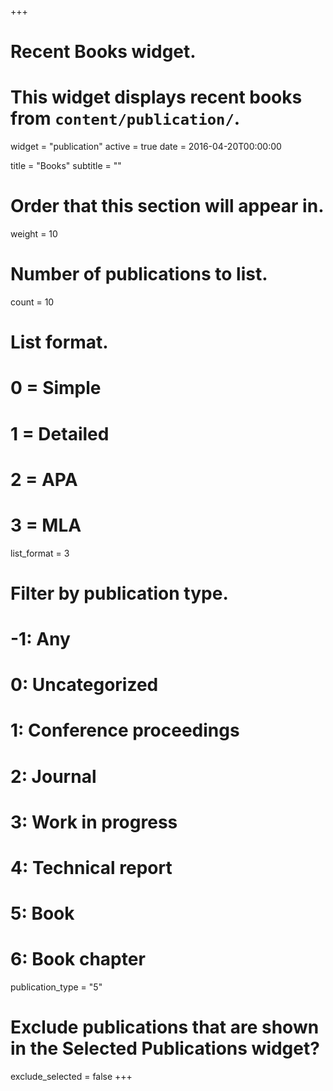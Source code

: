 +++
# Recent Books widget.
# This widget displays recent books from `content/publication/`.
widget = "publication"
active = true
date = 2016-04-20T00:00:00

title = "Books"
subtitle = ""

# Order that this section will appear in.
weight = 10

# Number of publications to list.
count = 10

# List format.
#   0 = Simple
#   1 = Detailed
#   2 = APA
#   3 = MLA
list_format = 3

# Filter by publication type.
# -1: Any
#  0: Uncategorized
#  1: Conference proceedings
#  2: Journal
#  3: Work in progress
#  4: Technical report
#  5: Book
#  6: Book chapter
publication_type = "5"

# Exclude publications that are shown in the Selected Publications widget?
exclude_selected = false
+++
